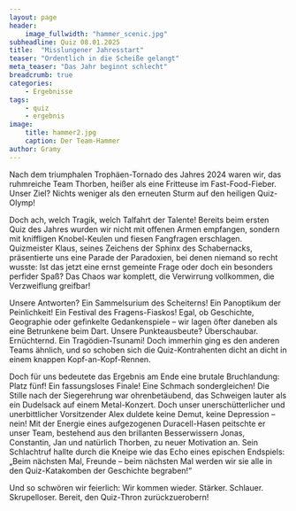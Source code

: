 ```yaml
---
layout: page
header:
    image_fullwidth: "hammer_scenic.jpg"
subheadline: Quiz 08.01.2025
title:  "Misslungener Jahresstart"
teaser: "Ordentlich in die Scheiße gelangt"
meta_teaser: "Das Jahr beginnt schlecht"
breadcrumb: true
categories:
    - Ergebnisse
tags:
    - quiz
    - ergebnis
image:
    title: hammer2.jpg
    caption: Der Team-Hammer
author: Gramy
---
```


Nach dem triumphalen Trophäen-Tornado des Jahres 2024 waren wir, das ruhmreiche Team Thorben, heißer als eine Fritteuse im Fast-Food-Fieber. 
Unser Ziel? Nichts weniger als den erneuten Sturm auf den heiligen Quiz-Olymp!

Doch ach, welch Tragik, welch Talfahrt der Talente!
Bereits beim ersten Quiz des Jahres wurden wir nicht mit offenen Armen empfangen, sondern mit kniffligen Knobel-Keulen und fiesen Fangfragen erschlagen. 
Quizmeister Klaus, seines Zeichens der Sphinx des Schabernacks, präsentierte uns eine Parade der Paradoxien, bei denen niemand so recht wusste: Ist das jetzt eine ernst gemeinte Frage oder doch ein besonders perfider Spaß? 
Das Chaos war komplett, die Verwirrung vollkommen, die Verzweiflung greifbar!

Unsere Antworten? Ein Sammelsurium des Scheiterns!
Ein Panoptikum der Peinlichkeit!
Ein Festival des Fragens-Fiaskos!
Egal, ob Geschichte, Geographie oder gefinkelte Gedankenspiele – wir lagen öfter daneben als eine Betrunkene beim Dart. 
Unsere Punkteausbeute? Überschaubar. 
Ernüchternd. 
Ein Tragödien-Tsunami!
Doch immerhin ging es den anderen Teams ähnlich, und so schoben sich die Quiz-Kontrahenten dicht an dicht in einem knappen Kopf-an-Kopf-Rennen.

Doch für uns bedeutete das Ergebnis am Ende eine brutale Bruchlandung: Platz fünf!
Ein fassungsloses Finale!
Eine Schmach sondergleichen!
Die Stille nach der Siegerehrung war ohrenbetäubend, das Schweigen lauter als ein Dudelsack auf einem Metal-Konzert. 
Doch unser unerschütterlicher und unerbittlicher Vorsitzender Alex duldete keine Demut, keine Depression – nein!
Mit der Energie eines aufgezogenen Duracell-Hasen peitschte er unser Team, bestehend aus den brillanten Besserwissern Jonas, Constantin, Jan und natürlich Thorben, zu neuer Motivation an. 
Sein Schlachtruf hallte durch die Kneipe wie das Echo eines epischen Endspiels: „Beim nächsten Mal, Freunde – beim nächsten Mal werden wir sie alle in den Quiz-Katakomben der Geschichte begraben!“

Und so schwören wir feierlich: Wir kommen wieder. 
Stärker. 
Schlauer. 
Skrupelloser. 
Bereit, den Quiz-Thron zurückzuerobern!

